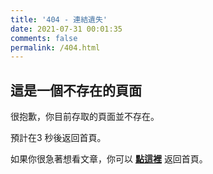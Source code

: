 ```yaml
---
title: '404 - 連結遺失'
date: 2021-07-31 00:01:35
comments: false
permalink: /404.html
---
```


## 這是一個不存在的頁面

很抱歉，你目前存取的頁面並不存在。

預計在<span id="timeout">3</span> 秒後返回首頁。

如果你很急著想看文章，你可以 **[點這裡](https://isdaniel.github.io//)** 返回首頁。

<script>
let countTime = 3;

function count() {
  
  document.getElementById('timeout').textContent = countTime;
  countTime -= 1;
  if(countTime === 0){
    location.href = 'https://isdaniel.github.io//'; 
  }
  setTimeout(() => {
    count();
  }, 1000);
}

count();
</script>
